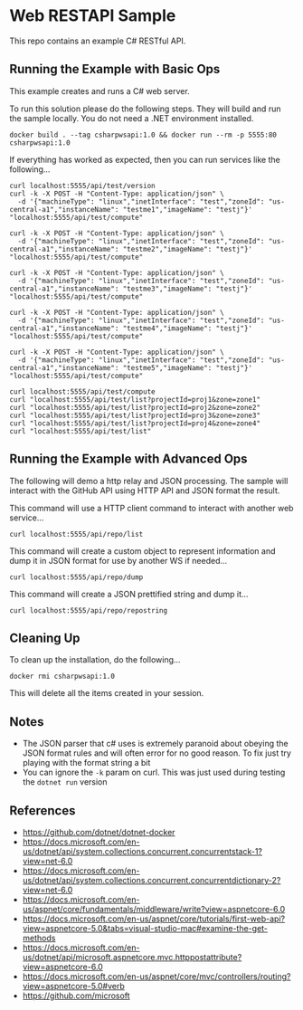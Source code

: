 Web RESTAPI Sample
==================

This repo contains an example C# RESTful API.

Running the Example with Basic Ops
----------------------------------
This example creates and runs a C# web server.

To run this solution please do the following steps. They will build and run the sample locally. You do not need a .NET environment installed.

    docker build . --tag csharpwsapi:1.0 && docker run --rm -p 5555:80 csharpwsapi:1.0

If everything has worked as expected, then you can run services like the following...

    curl localhost:5555/api/test/version
    curl -k -X POST -H "Content-Type: application/json" \
      -d '{"machineType": "linux","inetInterface": "test","zoneId": "us-central-a1","instanceName": "testme1","imageName": "testj"}' "localhost:5555/api/test/compute"

    curl -k -X POST -H "Content-Type: application/json" \
      -d '{"machineType": "linux","inetInterface": "test","zoneId": "us-central-a1","instanceName": "testme2","imageName": "testj"}' "localhost:5555/api/test/compute"

    curl -k -X POST -H "Content-Type: application/json" \
      -d '{"machineType": "linux","inetInterface": "test","zoneId": "us-central-a1","instanceName": "testme3","imageName": "testj"}' "localhost:5555/api/test/compute"

    curl -k -X POST -H "Content-Type: application/json" \
      -d '{"machineType": "linux","inetInterface": "test","zoneId": "us-central-a1","instanceName": "testme4","imageName": "testj"}' "localhost:5555/api/test/compute"

    curl -k -X POST -H "Content-Type: application/json" \
      -d '{"machineType": "linux","inetInterface": "test","zoneId": "us-central-a1","instanceName": "testme5","imageName": "testj"}' "localhost:5555/api/test/compute"    

    curl localhost:5555/api/test/compute
    curl "localhost:5555/api/test/list?projectId=proj1&zone=zone1"
    curl "localhost:5555/api/test/list?projectId=proj2&zone=zone2"
    curl "localhost:5555/api/test/list?projectId=proj3&zone=zone3"
    curl "localhost:5555/api/test/list?projectId=proj4&zone=zone4"
    curl "localhost:5555/api/test/list"

Running the Example with Advanced Ops
-------------------------------------
The following will demo a http relay and JSON processing. The sample will interact with the
GitHub API using HTTP API and JSON format the result.

This command will use a HTTP client command to interact with another web service...

    curl localhost:5555/api/repo/list
    
This command will create a custom object to represent information and dump it in JSON format for use by another WS if needed...

    curl localhost:5555/api/repo/dump
    
This command will create a JSON prettified string and dump it...
    
    curl localhost:5555/api/repo/repostring

Cleaning Up
-----------
To clean up the installation, do the following...

    docker rmi csharpwsapi:1.0
        
This will delete all the items created in your session.

Notes
-----
- The JSON parser that c# uses is extremely paranoid about obeying the JSON format rules and will often error for no good reason. To fix just try playing with the format string a bit
- You can ignore the `-k` param on curl. This was just used during testing the `dotnet run` version

References
----------
- https://github.com/dotnet/dotnet-docker
- https://docs.microsoft.com/en-us/dotnet/api/system.collections.concurrent.concurrentstack-1?view=net-6.0
- https://docs.microsoft.com/en-us/dotnet/api/system.collections.concurrent.concurrentdictionary-2?view=net-6.0
- https://docs.microsoft.com/en-us/aspnet/core/fundamentals/middleware/write?view=aspnetcore-6.0
- https://docs.microsoft.com/en-us/aspnet/core/tutorials/first-web-api?view=aspnetcore-5.0&tabs=visual-studio-mac#examine-the-get-methods
- https://docs.microsoft.com/en-us/dotnet/api/microsoft.aspnetcore.mvc.httppostattribute?view=aspnetcore-6.0
- https://docs.microsoft.com/en-us/aspnet/core/mvc/controllers/routing?view=aspnetcore-5.0#verb
- https://github.com/microsoft


